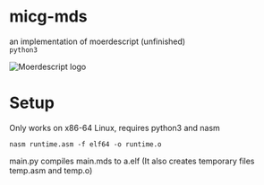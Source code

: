 # micg-mds
an implementation of moerdescript (unfinished)\
`python3`

![Moerdescript logo](https://snoworange420.github.io/assets/moerdescript.png)

# Setup
Only works on x86-64 Linux, requires python3 and nasm

```shell
nasm runtime.asm -f elf64 -o runtime.o
```

main.py compiles main.mds to a.elf (It also creates temporary files temp.asm and temp.o)
